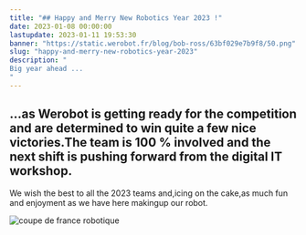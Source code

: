 ```yaml
---
title: "## Happy and Merry New Robotics Year 2023 !"
date: 2023-01-08 00:00:00
lastupdate: 2023-01-11 19:53:30
banner: "https://static.werobot.fr/blog/bob-ross/63bf029e7b9f8/50.png"
slug: "happy-and-merry-new-robotics-year-2023"
description: " 
Big year ahead ...
"
---
```

## ...as Werobot is getting ready for the competition and are determined to win quite a few nice victories.The team is 100 % involved and the next shift is pushing forward from the digital IT workshop.

We wish the best to all the 2023 teams and,icing on the cake,as much fun and enjoyment as we have here makingup our robot.

![coupe de france robotique](https://static.werobot.fr/blog/bob-ross/63bf02b475509/75.png)

    